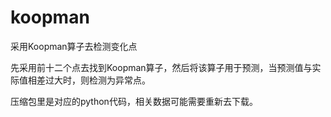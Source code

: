 # koopman
采用Koopman算子去检测变化点

先采用前十二个点去找到Koopman算子，然后将该算子用于预测，当预测值与实际值相差过大时，则检测为异常点。

压缩包里是对应的python代码，相关数据可能需要重新去下载。
